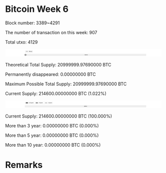 # Bitcoin Week 6

Block number: 3389~4291

The number of transaction on this week: 907

Total utxo: 4129

![](../images/mined_week6.png)

Theoretical Total Supply: 20999999.97690000 BTC

Permanently disappeared: 0.00000000 BTC

Maximum Possible Total Supply: 20999999.97690000 BTC

Current Supply: 214600.00000000 BTC (1.022%)

![](../images/year_week6.png)


Current Supply: 214600.00000000 BTC (100.000%)

More than 3 year: 0.00000000 BTC (0.000%)

More than 5 year: 0.00000000 BTC (0.000%)

More than 10 year: 0.00000000 BTC (0.000%)

# Remarks

